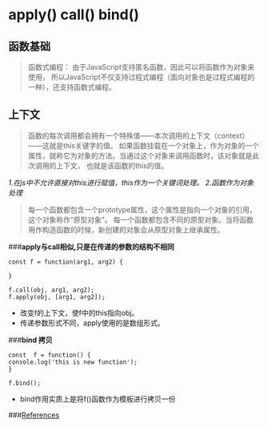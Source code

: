 # apply() call() bind()

## 函数基础
>函数式编程： 由于JavaScript支持匿名函数，因此可以将函数作为对象来使用， 所以JavaScript不仅支持过程式编程（面向对象也是过程式编程的一种），还支持函数式编程。

## 上下文
>函数的每次调用都会拥有一个特殊值——本次调用的上下文（context）——这就是this关键字的值。 如果函数挂载在一个对象上，作为对象的一个属性，就称它为对象的方法。当通过这个对象来调用函数时，该对象就是此次调用的上下文， 也就是该函数的this的值。

*1.在js中不允许直接对this进行赋值，this作为一个关键词处理。*
*2.函数作为对象处理*

>每一个函数都包含一个prototype属性，这个属性是指向一个对象的引用，这个对象称作“原型对象”。 每一个函数都包含不同的原型对象。当将函数用作构造函数的时候，新创建的对象会从原型对象上继承属性。

###**apply与call相似,只是在传递的参数的结构不相同**

    const f = function(arg1, arg2) {

    }

    f.call(obj, arg1, arg2);
    f.apply(obj, [arg1, arg2]);

* 改变f的上下文，使f中的this指向obj。
* 传递参数形式不同，apply使用的是数组形式。

###**bind 拷贝**

    const  f = function() {
    console.log('this is new function');
    }

    f.bind();

* bind作用实质上是将f()函数作为模板进行拷贝一份



###[References](http://wwsun.github.io/posts/javascript-functions.html)

